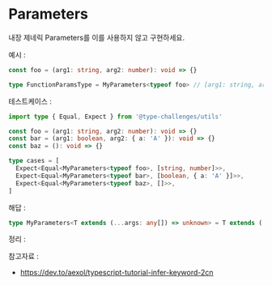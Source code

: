 # Parameters

내장 제네릭 Parameters<T>를 이를 사용하지 않고 구현하세요.

예시 :

```ts
const foo = (arg1: string, arg2: number): void => {}

type FunctionParamsType = MyParameters<typeof foo> // [arg1: string, arg2: number]
```

테스트케이스 :

```ts
import type { Equal, Expect } from '@type-challenges/utils'

const foo = (arg1: string, arg2: number): void => {}
const bar = (arg1: boolean, arg2: { a: 'A' }): void => {}
const baz = (): void => {}

type cases = [
  Expect<Equal<MyParameters<typeof foo>, [string, number]>>,
  Expect<Equal<MyParameters<typeof bar>, [boolean, { a: 'A' }]>>,
  Expect<Equal<MyParameters<typeof baz>, []>>,
]
```

해답 :

```ts
type MyParameters<T extends (...args: any[]) => unknown> = T extends (...args: infer R) => unknown ? R : unknown
```

정리 :

참고자료 :
- https://dev.to/aexol/typescript-tutorial-infer-keyword-2cn